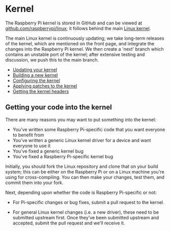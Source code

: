 # Kernel

The Raspberry Pi kernel is stored in GitHub and can be viewed at [github.com/raspberrypi/linux](https://github.com/raspberrypi/linux); it follows behind the main [Linux kernel](https://github.com/torvalds/linux).

The main Linux kernel is continuously updating; we take long-term releases of the kernel, which are mentioned on the front page, and integrate the changes into the Raspberry Pi kernel. We then create a 'next' branch which contains an unstable port of the kernel; after extensive testing and discussion, we push this to the main branch.

- [Updating your kernel](./updating)
- [Building a new kernel](./building)
- [Configuring the kernel](./configuring)
- [Applying patches to the kernel](./patching)
- [Getting the kernel headers](./headers)

## Getting your code into the kernel

There are many reasons you may want to put something into the kernel:

- You've written some Raspberry Pi-specific code that you want everyone to benefit from
- You've written a generic Linux kernel driver for a device and want everyone to use it
- You've fixed a generic kernel bug
- You've fixed a Raspberry Pi-specific kernel bug

Initially, you should fork the Linux repository and clone that on your build system; this can be either on the Raspberry Pi or on a Linux machine you're using for cross-compiling. You can then make your changes, test them, and commit them into your fork.

Next, depending upon whether the code is Raspberry Pi-specific or not:

- For Pi-specific changes or bug fixes, submit a pull request to the kernel.

- For general Linux kernel changes (i.e. a new driver), these need to be submitted upstream first. Once they've been submitted upstream and accepted, submit the pull request and we'll receive it.

